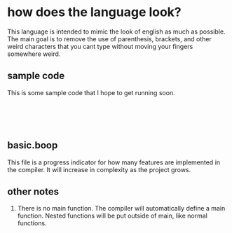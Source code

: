# how does the language look?

This language is intended to mimic the look of english as much as possible. The main goal is to remove the use of parenthesis, brackets, and other weird characters that you cant type without moving your fingers somewhere weird. 

## sample code 
This is some sample code that I hope to get running soon. 

```





```

## basic.boop
This file is a progress indicator for how many features are implemented in the compiler. It will increase in complexity as the project grows. 

## other notes

1. There is no main function. The compiler will automatically define a main function. Nested functions will be put outside of main, like normal functions.